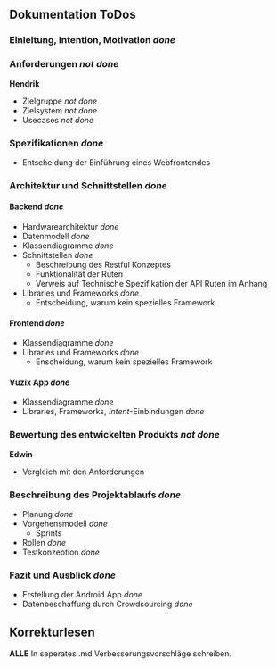 ## Dokumentation ToDos

### Einleitung, Intention, Motivation *done*
### Anforderungen *not done*
__Hendrik__
- Zielgruppe *not done*
- Zielsystem *not done*
- Usecases *not done* 

### Spezifikationen *done*
- Entscheidung der Einführung eines Webfrontendes 

### Architektur und Schnittstellen *done*
#### Backend *done*
- Hardwarearchitektur *done*
- Datenmodell *done*
- Klassendiagramme *done*
- Schnittstellen *done*
  * Beschreibung des Restful Konzeptes
  * Funktionalität der Ruten
  * Verweis auf Technische Spezifikation der API Ruten im Anhang
- Libraries und Frameworks *done*
  * Entscheidung, warum kein spezielles Framework

#### Frontend *done*
- Klassendiagramme *done*
- Libraries und Frameworks *done*
  * Enscheidung, warum kein spezielles Framework

#### Vuzix App *done*
- Klassendiagramme *done*
- Libraries, Frameworks, _Intent_-Einbindungen *done*

### Bewertung des entwickelten Produkts *not done*
__Edwin__
- Vergleich mit den Anforderungen

### Beschreibung des Projektablaufs *done*
- Planung *done*
- Vorgehensmodell *done*
  * Sprints
- Rollen *done*
- Testkonzeption *done*

### Fazit und Ausblick *done*
- Erstellung der Android App *done*
- Datenbeschaffung durch Crowdsourcing *done*

## Korrekturlesen
__ALLE__
In seperates .md Verbesserungsvorschläge schreiben.